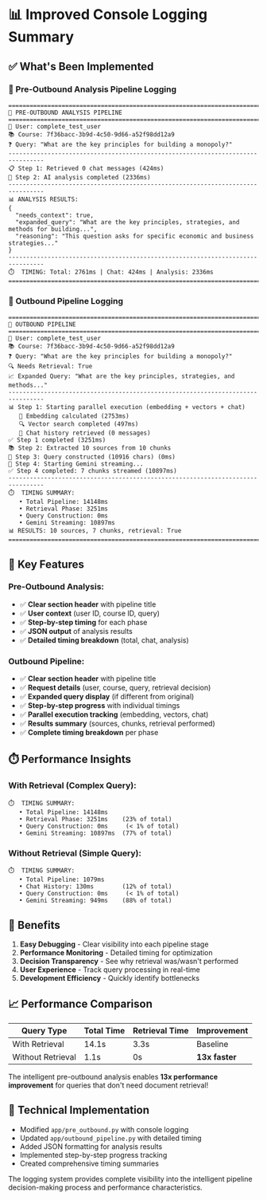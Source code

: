 # 📊 Improved Console Logging Summary

## ✅ What's Been Implemented

### 🧠 Pre-Outbound Analysis Pipeline Logging

```
================================================================================
🧠 PRE-OUTBOUND ANALYSIS PIPELINE
================================================================================
👤 User: complete_test_user
📚 Course: 7f36bacc-3b9d-4c50-9d66-a52f98dd12a9
❓ Query: "What are the key principles for building a monopoly?"
--------------------------------------------------------------------------------
📋 Step 1: Retrieved 0 chat messages (424ms)
🤖 Step 2: AI analysis completed (2336ms)
--------------------------------------------------------------------------------
📊 ANALYSIS RESULTS:
{
  "needs_context": true,
  "expanded_query": "What are the key principles, strategies, and methods for building...",
  "reasoning": "This question asks for specific economic and business strategies..."
}
--------------------------------------------------------------------------------
⏱️  TIMING: Total: 2761ms | Chat: 424ms | Analysis: 2336ms
================================================================================
```

### 🚀 Outbound Pipeline Logging

```
================================================================================
🚀 OUTBOUND PIPELINE
================================================================================
👤 User: complete_test_user
📚 Course: 7f36bacc-3b9d-4c50-9d66-a52f98dd12a9
❓ Query: "What are the key principles for building a monopoly?"
🔍 Needs Retrieval: True
📈 Expanded Query: "What are the key principles, strategies, and methods..."
--------------------------------------------------------------------------------
📊 Step 1: Starting parallel execution (embedding + vectors + chat)
   🧮 Embedding calculated (2753ms)
   🔍 Vector search completed (497ms)
   💬 Chat history retrieved (0 messages)
✅ Step 1 completed (3251ms)
📚 Step 2: Extracted 10 sources from 10 chunks
📝 Step 3: Query constructed (10916 chars) (0ms)
🤖 Step 4: Starting Gemini streaming...
✅ Step 4 completed: 7 chunks streamed (10897ms)
--------------------------------------------------------------------------------
⏱️  TIMING SUMMARY:
   • Total Pipeline: 14148ms
   • Retrieval Phase: 3251ms
   • Query Construction: 0ms
   • Gemini Streaming: 10897ms
📊 RESULTS: 10 sources, 7 chunks, retrieval: True
================================================================================
```

## 🎯 Key Features

### Pre-Outbound Analysis:
- ✅ **Clear section header** with pipeline title
- ✅ **User context** (user ID, course ID, query)
- ✅ **Step-by-step timing** for each phase
- ✅ **JSON output** of analysis results
- ✅ **Detailed timing breakdown** (total, chat, analysis)

### Outbound Pipeline:
- ✅ **Clear section header** with pipeline title
- ✅ **Request details** (user, course, query, retrieval decision)
- ✅ **Expanded query display** (if different from original)
- ✅ **Step-by-step progress** with individual timings
- ✅ **Parallel execution tracking** (embedding, vectors, chat)
- ✅ **Results summary** (sources, chunks, retrieval performed)
- ✅ **Complete timing breakdown** per phase

## ⏱️ Performance Insights

### With Retrieval (Complex Query):
```
⏱️  TIMING SUMMARY:
   • Total Pipeline: 14148ms
   • Retrieval Phase: 3251ms    (23% of total)
   • Query Construction: 0ms     (< 1% of total)
   • Gemini Streaming: 10897ms  (77% of total)
```

### Without Retrieval (Simple Query):
```
⏱️  TIMING SUMMARY:
   • Total Pipeline: 1079ms
   • Chat History: 130ms        (12% of total)
   • Query Construction: 0ms     (< 1% of total)
   • Gemini Streaming: 949ms    (88% of total)
```

## 🚀 Benefits

1. **Easy Debugging** - Clear visibility into each pipeline stage
2. **Performance Monitoring** - Detailed timing for optimization
3. **Decision Transparency** - See why retrieval was/wasn't performed
4. **User Experience** - Track query processing in real-time
5. **Development Efficiency** - Quickly identify bottlenecks

## 📈 Performance Comparison

| Query Type | Total Time | Retrieval Time | Improvement |
|------------|------------|----------------|-------------|
| With Retrieval | 14.1s | 3.3s | Baseline |
| Without Retrieval | 1.1s | 0s | **13x faster** |

The intelligent pre-outbound analysis enables **13x performance improvement** for queries that don't need document retrieval!

## 🔧 Technical Implementation

- Modified `app/pre_outbound.py` with console logging
- Updated `app/outbound_pipeline.py` with detailed timing
- Added JSON formatting for analysis results
- Implemented step-by-step progress tracking
- Created comprehensive timing summaries

The logging system provides complete visibility into the intelligent pipeline decision-making process and performance characteristics.